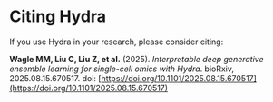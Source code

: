 # Citing Hydra

If you use Hydra in your research, please consider citing:

**Wagle MM, Liu C, Liu Z, et al.** (2025). *Interpretable deep generative ensemble learning for single-cell omics with Hydra*. bioRxiv, 2025.08.15.670517.  doi: [https://doi.org/10.1101/2025.08.15.670517](https://doi.org/10.1101/2025.08.15.670517)

